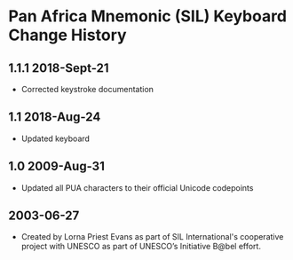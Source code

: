 Pan Africa Mnemonic (SIL) Keyboard Change History
=======================

1.1.1 2018-Sept-21
---------------
* Corrected keystroke documentation

1.1 2018-Aug-24
---------------
* Updated keyboard

1.0 2009-Aug-31
---------------
* Updated all PUA characters to their official Unicode codepoints

2003-06-27
-----------------
* Created by Lorna Priest Evans as part of SIL International's 
  cooperative project with UNESCO as part of UNESCO’s Initiative B@bel effort. 

